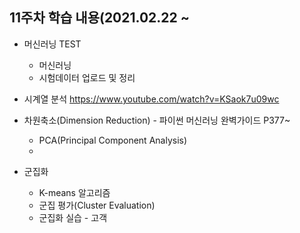 ## 11주차 학습 내용(2021.02.22 ~ 

- 머신러닝 TEST
  - 머신러닝
  - 시험데이터 업로드 및 정리
  
- 시계열 분석
  https://www.youtube.com/watch?v=KSaok7u09wc

- 차원축소(Dimension Reduction) - 파이썬 머신러닝 완벽가이드 P377~
    - PCA(Principal Component Analysis)
    - 
- 군집화
    - K-means 알고리즘
    - 군집 평가(Cluster Evaluation)
    - 군집화 실습 - 고객 
